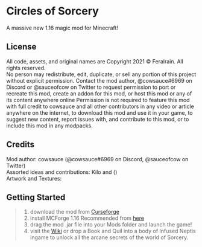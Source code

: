# Circles of Sorcery 
A massive new 1.16 magic mod for Minecraft!

## License
All code, assets, and original names are Copyright 2021 © Feralrain. All rights reserved.  
No person may redistribute, edit, duplicate, or sell any portion of this project without explicit permission. Contact the mod author, @cowsauce#6969 on Discord or @sauceofcow on Twitter to request permission to port or recreate this mod, create an addon for this mod, or host this mod or any of its content anywhere online    Permission is not required to feature this mod with full credit to cowsauce and all other contributors in any video or article anywhere on the internet, to download this mod and use it in your game, to suggest new content, report issues with, and contribute to this mod, or to include this mod in any modpacks. 

## Credits
Mod author: cowsauce (@cowsauce#6969 on Discord, @sauceofcow on Twitter)  
Assorted ideas and contributions: Kilo and ()  
Artwork and Textures:  

## Getting Started

> 1) download the mod from [Curseforge]()
> 2) install MCForge 1.16 Recommended from [here](http://files.minecraftforge.net/)
> 3) drag the mod .jar file into your Mods folder and launch the game!
> 4) visit the [Wiki](https://github.com/CowsauceDev/circlesofsorcery/wiki) or drop a Book and Quil into a body of Infused Neptis ingame to unlock all the arcane secrets of the world of Sorcery.
